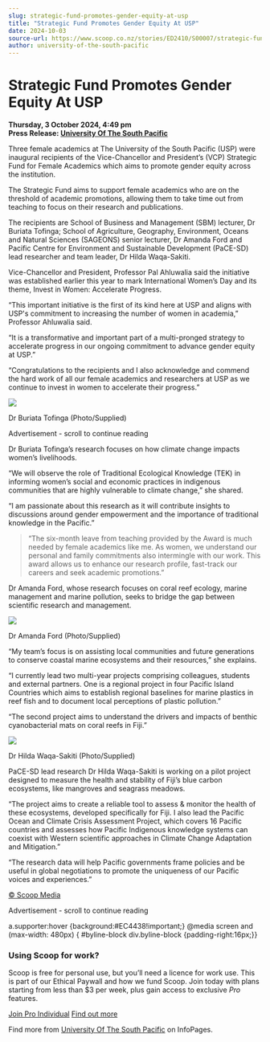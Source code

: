 ```yaml
---
slug: strategic-fund-promotes-gender-equity-at-usp
title: "Strategic Fund Promotes Gender Equity At USP"
date: 2024-10-03
source-url: https://www.scoop.co.nz/stories/ED2410/S00007/strategic-fund-promotes-gender-equity-at-usp.htm
author: university-of-the-south-pacific
---
```

Strategic Fund Promotes Gender Equity At USP
============================================

**Thursday, 3 October 2024, 4:49 pm**  
**Press Release: [University Of The South Pacific](https://info.scoop.co.nz/University_Of_The_South_Pacific)**

Three female academics at The University of the South Pacific (USP) were inaugural recipients of the Vice-Chancellor and President’s (VCP) Strategic Fund for Female Academics which aims to promote gender equity across the institution.

The Strategic Fund aims to support female academics who are on the threshold of academic promotions, allowing them to take time out from teaching to focus on their research and publications.

The recipients are School of Business and Management (SBM) lecturer, Dr Buriata Tofinga; School of Agriculture, Geography, Environment, Oceans and Natural Sciences (SAGEONS) senior lecturer, Dr Amanda Ford and Pacific Centre for Environment and Sustainable Development (PaCE-SD) lead researcher and team leader, Dr Hilda Waqa-Sakiti.

Vice-Chancellor and President, Professor Pal Ahluwalia said the initiative was established earlier this year to mark International Women’s Day and its theme, Invest in Women: Accelerate Progress.

“This important initiative is the first of its kind here at USP and aligns with USP's commitment to increasing the number of women in academia,” Professor Ahluwalia said.

“It is a transformative and important part of a multi-pronged strategy to accelerate progress in our ongoing commitment to advance gender equity at USP.”

“Congratulations to the recipients and I also acknowledge and commend the hard work of all our female academics and researchers at USP as we continue to invest in women to accelerate their progress.”

![](https://mc-store1.s3.amazonaws.com/media/nn/beta1-scoop-co-nz/posts/3YVkBgRyLl6vaRrc.jpg)

Dr Buriata Tofinga (Photo/Supplied)

Advertisement - scroll to continue reading





Dr Buriata Tofinga’s research focuses on how climate change impacts women’s livelihoods.

“We will observe the role of Traditional Ecological Knowledge (TEK) in informing women’s social and economic practices in indigenous communities that are highly vulnerable to climate change,” she shared.

“I am passionate about this research as it will contribute insights to discussions around gender empowerment and the importance of traditional knowledge in the Pacific.”

> “The six-month leave from teaching provided by the Award is much needed by female academics like me. As women, we understand our personal and family commitments also intermingle with our work. This award allows us to enhance our research profile, fast-track our careers and seek academic promotions.”

Dr Amanda Ford, whose research focuses on coral reef ecology, marine management and marine pollution, seeks to bridge the gap between scientific research and management.

![](https://mc-store1.s3.amazonaws.com/media/nn/beta1-scoop-co-nz/posts/kQ9IcvZyGcWFmqTW.jpg)

Dr Amanda Ford (Photo/Supplied)

“My team’s focus is on assisting local communities and future generations to conserve coastal marine ecosystems and their resources,” she explains.

“I currently lead two multi-year projects comprising colleagues, students and external partners. One is a regional project in four Pacific Island Countries which aims to establish regional baselines for marine plastics in reef fish and to document local perceptions of plastic pollution.”

“The second project aims to understand the drivers and impacts of benthic cyanobacterial mats on coral reefs in Fiji.”

![](https://mc-store1.s3.amazonaws.com/media/nn/beta1-scoop-co-nz/posts/eDstygNnlR783-yz.jpg)

Dr Hilda Waqa-Sakiti (Photo/Supplied)

PaCE-SD lead research Dr Hilda Waqa-Sakiti is working on a pilot project designed to measure the health and stability of Fiji’s blue carbon ecosystems, like mangroves and seagrass meadows.

“The project aims to create a reliable tool to assess & monitor the health of these ecosystems, developed specifically for Fiji. I also lead the Pacific Ocean and Climate Crisis Assessment Project, which covers 16 Pacific countries and assesses how Pacific Indigenous knowledge systems can coexist with Western scientific approaches in Climate Change Adaptation and Mitigation.”

“The research data will help Pacific governments frame policies and be useful in global negotiations to promote the uniqueness of our Pacific voices and experiences.”

[© Scoop Media](http://www.scoop.co.nz/about/terms.html)  

Advertisement - scroll to continue reading



a.supporter:hover {background:#EC4438!important;} @media screen and (max-width: 480px) { #byline-block div.byline-block {padding-right:16px;}}

### Using Scoop for work?

Scoop is free for personal use, but you’ll need a licence for work use. This is part of our Ethical Paywall and how we fund Scoop. Join today with plans starting from less than $3 per week, plus gain access to exclusive _Pro_ features.  
  
[Join Pro Individual](https://pro.scoop.co.nz/Individual/?from=ProIn24) [Find out more](https://pro.scoop.co.nz/using-scoop-for-work/?from=ProIn24)

Find more from [University Of The South Pacific](https://info.scoop.co.nz/University_Of_The_South_Pacific) on InfoPages.